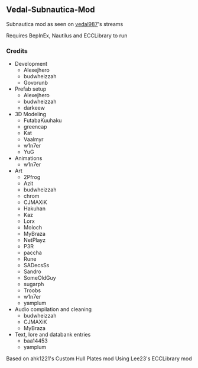 ## Vedal-Subnautica-Mod
Subnautica mod as seen on [vedal987](https://twitch.tv/vedal987)'s streams

Requires BepInEx, Nautilus and ECCLibrary to run

### Credits

- Development
  - Alexejhero
  - budwheizzah
  - Govorunb
- Prefab setup
  - Alexejhero
  - budwheizzah
  - darkeew
- 3D Modeling
  - FutabaKuuhaku
  - greencap
  - Kat
  - Vaalmyr
  - w1n7er
  - YuG
- Animations
  - w1n7er
- Art
  - 2Pfrog
  - Azit
  - budwheizzah
  - chrom
  - CJMAXiK
  - Hakuhan
  - Kaz
  - Lorx
  - Moloch
  - MyBraza
  - NetPlayz
  - P3R
  - paccha
  - Rune
  - SADecsSs
  - Sandro
  - SomeOldGuy
  - sugarph
  - Troobs
  - w1n7er
  - yamplum
- Audio compilation and cleaning
  - budwheizzah
  - CJMAXiK
  - MyBraza
- Text, lore and databank entries
  - baa14453
  - yamplum

Based on ahk1221's Custom Hull Plates mod
Using Lee23's ECCLibrary mod
